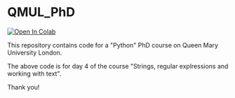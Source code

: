 # QMUL_PhD

[![Open In Colab](https://colab.research.google.com/assets/colab-badge.svg)](https://colab.research.google.com/drive/1VEJYSAiAGlCiqsQDB929OxN8oCqBWT2B?usp=sharing)

This repository contains code for a "Python" PhD course on Queen Mary University London.

The above code is for day 4 of the course "Strings, regular explressions and working with text".

Thank you!
